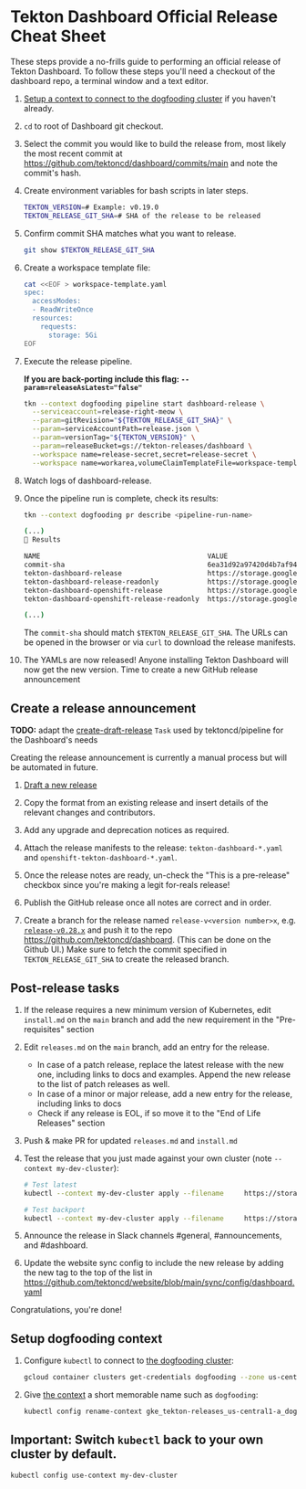 # Tekton Dashboard Official Release Cheat Sheet

These steps provide a no-frills guide to performing an official release
of Tekton Dashboard. To follow these steps you'll need a checkout of
the dashboard repo, a terminal window and a text editor.

1. [Setup a context to connect to the dogfooding cluster](#setup-dogfooding-context) if you haven't already.

1. `cd` to root of Dashboard git checkout.

1. Select the commit you would like to build the release from, most likely the
   most recent commit at https://github.com/tektoncd/dashboard/commits/main
   and note the commit's hash.

1. Create environment variables for bash scripts in later steps.

    ```bash
    TEKTON_VERSION=# Example: v0.19.0
    TEKTON_RELEASE_GIT_SHA=# SHA of the release to be released
    ```

1. Confirm commit SHA matches what you want to release.

    ```bash
    git show $TEKTON_RELEASE_GIT_SHA
    ```

1. Create a workspace template file:

   ```bash
   cat <<EOF > workspace-template.yaml
   spec:
     accessModes:
     - ReadWriteOnce
     resources:
       requests:
         storage: 5Gi
   EOF
   ```

1. Execute the release pipeline.

   **If you are back-porting include this flag: `--param=releaseAsLatest="false"`**

    ```bash
    tkn --context dogfooding pipeline start dashboard-release \
      --serviceaccount=release-right-meow \
      --param=gitRevision="${TEKTON_RELEASE_GIT_SHA}" \
      --param=serviceAccountPath=release.json \
      --param=versionTag="${TEKTON_VERSION}" \
      --param=releaseBucket=gs://tekton-releases/dashboard \
      --workspace name=release-secret,secret=release-secret \
      --workspace name=workarea,volumeClaimTemplateFile=workspace-template.yaml
    ```

1. Watch logs of dashboard-release.

1. Once the pipeline run is complete, check its results:

    ```bash
    tkn --context dogfooding pr describe <pipeline-run-name>

    (...)
    📝 Results

    NAME                                         VALUE
    commit-sha                                   6ea31d92a97420d4b7af94745c45b02447ceaa19
    tekton-dashboard-release                     https://storage.googleapis.com/tekton-releases/dashboard/previous/v0.19.0/tekton-dashboard-release.yaml
    tekton-dashboard-release-readonly            https://storage.googleapis.com/tekton-releases/dashboard/previous/v0.19.0/tekton-dashboard-release-readonly.yaml
    tekton-dashboard-openshift-release           https://storage.googleapis.com/tekton-releases/dashboard/previous/v0.19.0/openshift-tekton-dashboard-release.yaml
    tekton-dashboard-openshift-release-readonly  https://storage.googleapis.com/tekton-releases/dashboard/previous/v0.19.0/openshift-tekton-dashboard-release-readonly.yaml

    (...)
    ```

    The `commit-sha` should match `$TEKTON_RELEASE_GIT_SHA`.
    The URLs can be opened in the browser or via `curl` to download the release manifests.

1. The YAMLs are now released! Anyone installing Tekton Dashboard will now get the new version. Time to create a new GitHub release announcement

## Create a release announcement

**TODO:** adapt the [create-draft-release](https://github.com/tektoncd/plumbing/blob/main/tekton/resources/release/base/github_release.yaml) `Task` used by tektoncd/pipeline for the Dashboard's needs

Creating the release announcement is currently a manual process but will be automated in future.

1. [Draft a new release](https://github.com/tektoncd/dashboard/releases/new)

1. Copy the format from an existing release and insert details of the relevant changes and contributors.

1. Add any upgrade and deprecation notices as required.

1. Attach the release manifests to the release: `tekton-dashboard-*.yaml` and `openshift-tekton-dashboard-*.yaml`.

1. Once the release notes are ready, un-check the "This is a pre-release" checkbox since you're making a legit for-reals release!

1. Publish the GitHub release once all notes are correct and in order.

1. Create a branch for the release named `release-v<version number>x`, e.g. [`release-v0.28.x`](https://github.com/tektoncd/dashboard/tree/release-v0.28.x)
   and push it to the repo https://github.com/tektoncd/dashboard.
   (This can be done on the Github UI.)
   Make sure to fetch the commit specified in `TEKTON_RELEASE_GIT_SHA` to create the released branch.

## Post-release tasks

1. If the release requires a new minimum version of Kubernetes,
   edit `install.md` on the `main` branch and add the new requirement in the
   "Pre-requisites" section

1. Edit `releases.md` on the `main` branch, add an entry for the release.
   - In case of a patch release, replace the latest release with the new one,
     including links to docs and examples. Append the new release to the list
     of patch releases as well.
   - In case of a minor or major release, add a new entry for the
     release, including links to docs
   - Check if any release is EOL, if so move it to the "End of Life Releases"
     section

1. Push & make PR for updated `releases.md` and `install.md`

1. Test the release that you just made against your own cluster (note `--context my-dev-cluster`):

     ```bash
     # Test latest
     kubectl --context my-dev-cluster apply --filename     https://storage.googleapis.com/tekton-releases/dashboard/latest/tekton-dashboard-release.yaml
     ```

     ```bash
     # Test backport
     kubectl --context my-dev-cluster apply --filename     https://storage.googleapis.com/tekton-releases/dashboard/previous/v0.19.2/tekton-dashboard-release.yaml
     ```

1. Announce the release in Slack channels #general, #announcements, and #dashboard.

1. Update the website sync config to include the new release by adding the new tag to the top of the list in https://github.com/tektoncd/website/blob/main/sync/config/dashboard.yaml

Congratulations, you're done!

## Setup dogfooding context

1. Configure `kubectl` to connect to
   [the dogfooding cluster](https://github.com/tektoncd/plumbing/blob/main/docs/dogfooding.md):

    ```bash
    gcloud container clusters get-credentials dogfooding --zone us-central1-a --project tekton-releases
    ```

1. Give [the context](https://kubernetes.io/docs/tasks/access-application-cluster/configure-access-multiple-clusters/)
   a short memorable name such as `dogfooding`:

   ```bash
   kubectl config rename-context gke_tekton-releases_us-central1-a_dogfooding dogfooding
   ```

## Important: Switch `kubectl` back to your own cluster by default.

```bash
kubectl config use-context my-dev-cluster
```
